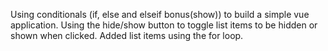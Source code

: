 Using conditionals (if, else and elseif bonus(show)) to build a simple vue application. Using the hide/show button to toggle list items to be hidden or shown when clicked.
Added list items using the for loop.